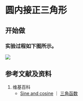 # 圆内接正三角形

## 开始做

### 实验过程如下图所示。

![](/images/欧几里得几何/三角学/正弦表/圆内接正三角形/1a1.jpg)

## 参考文献及资料

1. 维基百科
	- [Sine and cosine](https://en.wikipedia.org/wiki/Sine) ｜ [三角函数](https://en.wikipedia.org/wiki/三角函数)




